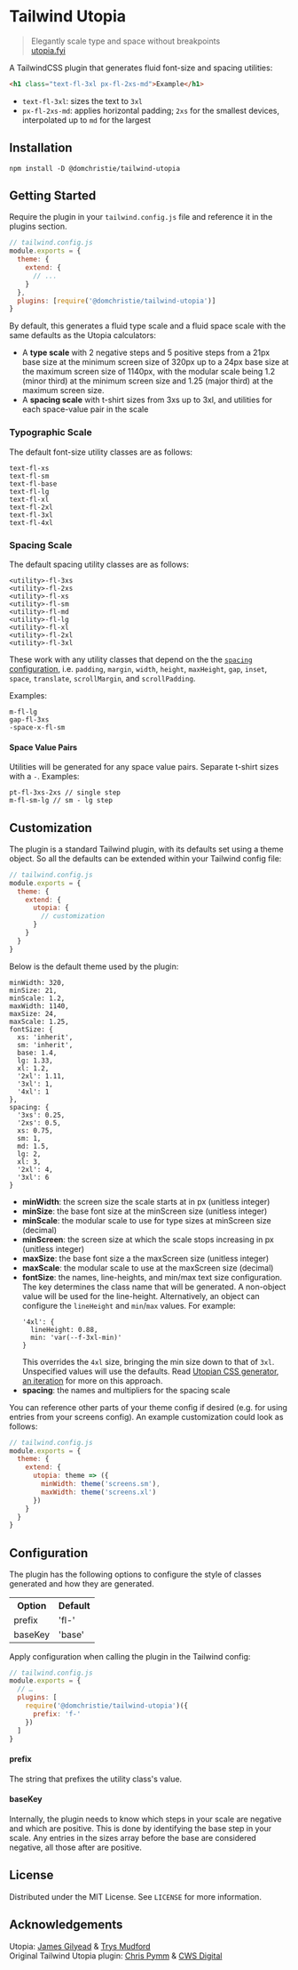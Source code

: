 # Tailwind Utopia

> Elegantly scale type and space without breakpoints \
> [utopia.fyi](https://utopia.fyi)

A TailwindCSS plugin that generates fluid font-size and spacing utilities:

```html
<h1 class="text-fl-3xl px-fl-2xs-md">Example</h1>
```
- `text-fl-3xl`: sizes the text to `3xl`
- `px-fl-2xs-md`: applies horizontal padding; `2xs` for the smallest devices, interpolated up to `md` for the largest

## Installation
```
npm install -D @domchristie/tailwind-utopia
```

## Getting Started
Require the plugin in your `tailwind.config.js` file and reference it in the plugins section.
```js
// tailwind.config.js
module.exports = {
  theme: {
    extend: {
      // ...
    }
  },
  plugins: [require('@domchristie/tailwind-utopia')]
}
```

By default, this generates a fluid type scale and a fluid space scale with the same defaults as the Utopia calculators:
* A **type scale** with 2 negative steps and 5 positive steps from a 21px base size at the minimum screen size of 320px up to a 24px base size at the maximum screen size of 1140px, with the modular scale being 1.2 (minor third) at the minimum screen size and 1.25 (major third) at the maximum screen size.
* A **spacing scale** with t-shirt sizes from 3xs up to 3xl, and utilities for each space-value pair in the scale

### Typographic Scale
The default font-size utility classes are as follows:
```
text-fl-xs
text-fl-sm
text-fl-base
text-fl-lg
text-fl-xl
text-fl-2xl
text-fl-3xl
text-fl-4xl
```

### Spacing Scale
The default spacing utility classes are as follows:
```
<utility>-fl-3xs
<utility>-fl-2xs
<utility>-fl-xs
<utility>-fl-sm
<utility>-fl-md
<utility>-fl-lg
<utility>-fl-xl
<utility>-fl-2xl
<utility>-fl-3xl
```
These work with any utility classes that depend on the the [`spacing` configuration](https://tailwindcss.com/docs/customizing-spacing), i.e. `padding`, `margin`, `width`, `height`, `maxHeight`, `gap`, `inset`, `space`, `translate`, `scrollMargin`, and `scrollPadding`.

Examples:
```
m-fl-lg
gap-fl-3xs
-space-x-fl-sm
```
#### Space Value Pairs
Utilities will be generated for any space value pairs. Separate t-shirt sizes with a `-`. Examples:
```
pt-fl-3xs-2xs // single step
m-fl-sm-lg // sm - lg step
```

## Customization
The plugin is a standard Tailwind plugin, with its defaults set using a theme object. So all the defaults can be extended within your Tailwind config file:

```js
// tailwind.config.js
module.exports = {
  theme: {
    extend: {
      utopia: {
        // customization
      }
    }
  }
}
```

Below is the default theme used by the plugin:
```
minWidth: 320,
minSize: 21,
minScale: 1.2,
maxWidth: 1140,
maxSize: 24,
maxScale: 1.25,
fontSize: {
  xs: 'inherit',
  sm: 'inherit',
  base: 1.4,
  lg: 1.33,
  xl: 1.2,
  '2xl': 1.11,
  '3xl': 1,
  '4xl': 1
},
spacing: {
  '3xs': 0.25,
  '2xs': 0.5,
  xs: 0.75,
  sm: 1,
  md: 1.5,
  lg: 2,
  xl: 3,
  '2xl': 4,
  '3xl': 6
}
```
* **minWidth**: the screen size the scale starts at in px (unitless integer)
* **minSize**: the base font size at the minScreen size (unitless integer)
* **minScale**: the modular scale to use for type sizes at minScreen size (decimal)
* **minScreen**: the screen size at which the scale stops increasing in px (unitless integer)
* **maxSize**: the base font size a the maxScreen size (unitless integer)
* **maxScale**: the modular scale to use at the maxScreen size (decimal)
* **fontSize**: the names, line-heights, and min/max text size configuration. The key determines the class name that will be generated. A non-object value will be used for the line-height. Alternatively, an object can configure the `lineHeight` and `min`/`max` values. For example:
  ```
  '4xl': {
    lineHeight: 0.88,
    min: 'var(--f-3xl-min)'
  }
  ```
  This overrides the `4xl` size, bringing the min size down to that of `3xl`. Unspecified values will use the defaults. Read [Utopian CSS generator, an iteration](https://utopia.fyi/blog/a-second-generator) for more on this approach.
* **spacing**: the names and multipliers for the spacing scale

You can reference other parts of your theme config if desired (e.g. for using entries from your screens config).  An example customization could look as follows:
```js
// tailwind.config.js
module.exports = {
  theme: {
    extend: {
      utopia: theme => ({
        minWidth: theme('screens.sm'),
        maxWidth: theme('screens.xl')
      })
    }
  }
}
```

## Configuration
The plugin has the following options to configure the style of classes generated and how they are generated.

<table>
  <tr>
    <th>Option</th><th>Default</th>
  </tr>
  <tr>
    <td>prefix</td><td>'fl-'</td>
  <tr>
  <tr>
    <td>baseKey</td><td>'base'</td>
  <tr>
</table>

Apply configuration when calling the plugin in the Tailwind config:
```js
// tailwind.config.js
module.exports = {
  // …
  plugins: [
    require('@domchristie/tailwind-utopia')({
      prefix: 'f-'
    })
  ]
}
```

#### prefix
The string that prefixes the utility class's value.

#### baseKey
Internally, the plugin needs to know which steps in your scale are negative and which are positive. This is done by identifying the base step in your scale. Any entries in the sizes array before the base are considered negative, all those after are positive.

## License
Distributed under the MIT License. See `LICENSE` for more information.

## Acknowledgements
Utopia: [James Gilyead](https://www.hustlersquad.net/) & [Trys Mudford](https://www.trysmudford.com/) \
Original Tailwind Utopia plugin: [Chris Pymm](https://www.chrispymm.co.uk/) & [CWS Digital](https://cwsdigital.com/)
